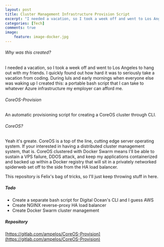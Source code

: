 ```yaml
---
layout: post
title: Cluster Management Infrastructure Provision Script
excerpt: "I needed a vacation, so I took a week off and went to Los Angeles to hang out with my friends. I quickly found out how hard it was to seriously take a vacation from coding. During luls and early mornings when everyone else was waking up I created this: a portable bash script that I can take to whatever Azure infrastructure my employer can afford me."
categories: [Tech]
comments: true
image:
    feature: image-docker.jpg
---
```


###### Why was this created?
I needed a vacation, so I took a week off and went to Los Angeles to hang out with my friends. I quickly found out how hard it was to seriously take a vacation from coding. During luls and early mornings when everyone else was waking up I created this: a portable bash script that I can take to whatever Azure infrastructure my employer can afford me.

###### CoreOS-Provision
An automatic provisioning script for creating a CoreOS cluster through CLI.

###### CoreOS?
Yeah it's greate. CoreOS is a top of the line, cutting edge server operating system. If your interested in having a distributed cluster management system, that is. CoreOS clustered with Docker Swarm means I'll be able to sustain a VPS failure, DDOS attack, and keep my applications containerized and backed up within a Docker registry that will sit in a privately networked spiderweb set off to the side from the HA load balancer.

This repository is Felix's bag of tricks, so I'll just keep throwing stuff in here.

##### Todo
+ Create a separate bash script for Digital Ocean's CLI and I guess AWS
+ Create NGINX reverse-proxy HA load balancer
+ Create Docker Swarm cluster management

##### Repository

[https://gitlab.com/ampelos/CoreOS-Provision](https://gitlab.com/ampelos/CoreOS-Provision)
